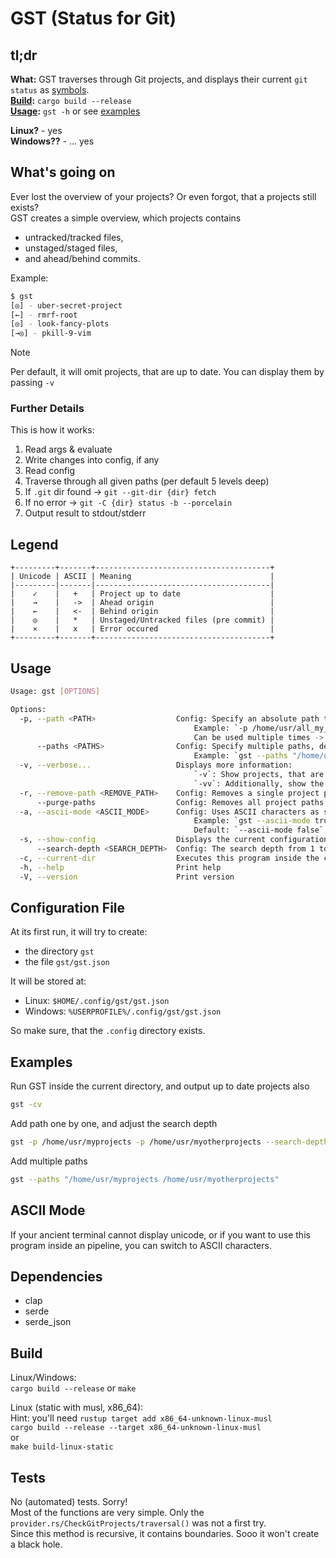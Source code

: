 # GST (Status for Git)
## tl;dr
**What:** GST traverses through Git projects, and displays their current `git status` as 
[symbols](#Legend).  
**[Build](#Build):** `cargo build --release`  
**[Usage](#Usage):** `gst -h` or see [examples](#Examples)  

**Linux?** - yes  
**Windows??** - ... yes  


## What's going on
Ever lost the overview of your projects? Or even forgot, that a projects still exists?  
GST creates a simple overview, which projects contains  
- untracked/tracked files,
- unstaged/staged files,
- and ahead/behind commits.

Example:  
```bash
$ gst
[◎] - uber-secret-project
[←] - rmrf-root
[◎] - look-fancy-plots
[→◎] - pkill-9-vim
```
> [!NOTE]
> Per default, it will omit projects, that are up to date.
> You can display them by passing `-v`

### Further Details
This is how it works:  
1. Read args & evaluate
2. Write changes into config, if any
3. Read config
4. Traverse through all given paths (per default 5 levels deep)
5. If `.git` dir found -> `git --git-dir {dir} fetch`
6. If no error -> `git -C {dir} status -b --porcelain`
7. Output result to stdout/stderr

## Legend
```text
+---------+-------+---------------------------------------+
| Unicode | ASCII | Meaning                               |
|---------|-------|---------------------------------------|
|    ✓    |   +   | Project up to date                    |
|    →    |   ->  | Ahead origin                          |
|    ←    |   <-  | Behind origin                         |
|    ◎    |   *   | Unstaged/Untracked files (pre commit) |
|    ⨯    |   x   | Error occured                         |
+---------+-------+---------------------------------------+
```

## Usage
```bash
Usage: gst [OPTIONS]

Options:
  -p, --path <PATH>                  Config: Specify an absolute path to your git projects.
                                         Example: `-p /home/usr/all_my_git_projects`
                                         Can be used multiple times -> or use `--paths` instead.
      --paths <PATHS>                Config: Specify multiple paths, delimited by a space.
                                         Example: `gst --paths "/home/usr/pro1 /home/usr/pro2 /home/usr/pro3"`
  -v, --verbose...                   Displays more information:
                                         `-v`: Show projects, that are up to date.
                                         `-vv`: Additionally, show the absolute path per project.
  -r, --remove-path <REMOVE_PATH>    Config: Removes a single project path from the configuration
      --purge-paths                  Config: Removes all project paths from the configuration
  -a, --ascii-mode <ASCII_MODE>      Config: Uses ASCII characters as status indicators, instead of UTF8/Unicode characters.
                                         Example: `gst --ascii-mode true` -> uses ASCII characters instead.
                                         Default: `--ascii-mode false`
  -s, --show-config                  Displays the current configuration
      --search-depth <SEARCH_DEPTH>  Config: The search depth from 1 to 30 (Default: 5)
  -c, --current-dir                  Executes this program inside the current folder, without saving the path to the configuration
  -h, --help                         Print help
  -V, --version                      Print version

```
## Configuration File
At its first run, it will try to create:  
- the directory `gst`
- the file `gst/gst.json`

It will be stored at:  
- Linux: `$HOME/.config/gst/gst.json`
- Windows: `%USERPROFILE%/.config/gst/gst.json`

So make sure, that the `.config` directory exists.  

## Examples
Run GST inside the current directory, and output up to date projects also  
```bash
gst -cv
```

Add path one by one, and adjust the search depth  
```bash
gst -p /home/usr/myprojects -p /home/usr/myotherprojects --search-depth 10
```

Add multiple paths  
```bash
gst --paths "/home/usr/myprojects /home/usr/myotherprojects"
```

## ASCII Mode
If your ancient terminal cannot display unicode, or if you want to use this program 
inside an pipeline, you can switch to ASCII characters.  

## Dependencies
- clap
- serde
- serde_json

## Build
Linux/Windows:  
`cargo build --release` or `make`  

Linux (static with musl, x86_64):  
Hint: you'll need `rustup target add x86_64-unknown-linux-musl`  
`cargo build --release --target x86_64-unknown-linux-musl`  
or  
`make build-linux-static`

## Tests
No (automated) tests. Sorry!  
Most of the functions are very simple. Only the `provider.rs/CheckGitProjects/traversal()` was not a first try.  
Since this method is recursive, it contains boundaries. Sooo it won't create a black hole.

